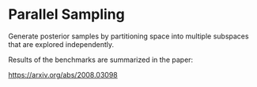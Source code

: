 # Parallel Sampling
Generate posterior samples by partitioning space into multiple subspaces that are explored independently. 

Results of the benchmarks are summarized in the paper:

https://arxiv.org/abs/2008.03098

